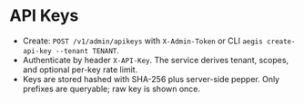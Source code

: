 # API Keys

- Create: `POST /v1/admin/apikeys` with `X-Admin-Token` or CLI `aegis create-api-key --tenant TENANT`.
- Authenticate by header `X-API-Key`. The service derives tenant, scopes, and optional per-key rate limit.
- Keys are stored hashed with SHA-256 plus server-side pepper. Only prefixes are queryable; raw key is shown once.
